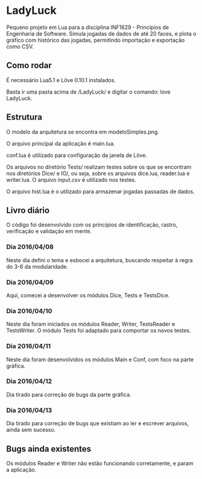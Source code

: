# LadyLuck
Pequeno projeto em Lua para a disciplina INF1629 - Princípios de Engenharia de Software. Simula jogadas de dados de até 20 faces, e plota o gráfico com histórico das jogadas, permitindo importação e exportação como CSV.

## Como rodar
É necessário Lua5.1 e Löve 0.10.1 instalados.

Basta ir uma pasta acima de /LadyLuck/ e digitar o comando: love LadyLuck.

## Estrutura
O modelo da arquitetura se encontra em modeloSimples.png.

O arquivo principal da aplicação é main.lua.

conf.lua é utilizado para configuração da janela de Löve.

Os arquivos no diretório Tests/ realizam testes sobre os que se encontram nos diretórios Dice/ e IO/, ou seja, sobre os arquivos dice.lua, reader.lua e writer.lua. O arquivo input.csv é utilizado nos testes.

O arquivo hist.lua é o utilizado para armazenar jogadas passadas de dados.

## Livro diário
O código foi desenvolvido com os princípios de identificação, rastro, verificação e validação em mente.

### Dia 2016/04/08
Neste dia defini o tema e esbocei a arquitetura, buscando respeitar à regra do 3-6 da modularidade.

### Dia 2016/04/09
Aqui, comecei a desenvolver os módulos Dice, Tests e TestsDice.

### Dia 2016/04/10
Neste dia foram iniciados os módulos Reader, Writer, TestsReader e TestsWriter. O módulo Tests foi adaptado para comportar os novos testes.

### Dia 2016/04/11
Neste dia foram desenvolvidos os módulos Main e Conf, com foco na parte gráfica.

### Dia 2016/04/12
Dia tirado para correção de bugs da parte gráfica.

### Dia 2016/04/13
Dia tirado para correção de bugs que existiam ao ler e escrever arquivos, ainda sem sucesso.

## Bugs ainda existentes
Os módulos Reader e Writer não estão funcionando corretamente, e param a aplicação.